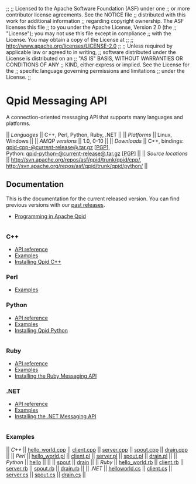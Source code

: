 ;;
;; Licensed to the Apache Software Foundation (ASF) under one
;; or more contributor license agreements.  See the NOTICE file
;; distributed with this work for additional information
;; regarding copyright ownership.  The ASF licenses this file
;; to you under the Apache License, Version 2.0 (the
;; "License"); you may not use this file except in compliance
;; with the License.  You may obtain a copy of the License at
;; 
;;   http://www.apache.org/licenses/LICENSE-2.0
;; 
;; Unless required by applicable law or agreed to in writing,
;; software distributed under the License is distributed on an
;; "AS IS" BASIS, WITHOUT WARRANTIES OR CONDITIONS OF ANY
;; KIND, either express or implied.  See the License for the
;; specific language governing permissions and limitations
;; under the License.
;;

# Qpid Messaging API

A connection-oriented messaging API that supports many languages and
platforms.

  || *Languages* || C++, Perl, Python, Ruby, .NET ||
  || *Platforms* || Linux, Windows ||
  || *AMQP versions* || 1.0, 0-10 ||
  || *Downloads* || C++, bindings: [qpid-cpp-@current-release@.tar.gz](http://www.apache.org/dyn/closer.cgi/qpid/@current-release@/qpid-cpp-@current-release@.tar.gz) \[[PGP](http://www.apache.org/dist/qpid/@current-release@/qpid-cpp-@current-release@.tar.gz.asc)],<br/>Python: [qpid-python-@current-release@.tar.gz](http://www.apache.org/dyn/closer.cgi/qpid/@current-release@/qpid-python-@current-release@.tar.gz) \[[PGP](http://www.apache.org/dist/qpid/@current-release@/qpid-python-@current-release@.tar.gz.asc)] ||
  || *Source locations* ||  <http://svn.apache.org/repos/asf/qpid/trunk/qpid/cpp/>,<br/> <http://svn.apache.org/repos/asf/qpid/trunk/qpid/python/> ||

## Documentation

This is the documentation for the current released version.  You can
find previous versions with our
[past releases](@site-url@/releases/index.html#past-releases).

 - [Programming in Apache Qpid](@current-release-url@/programming/book/index.html)

<div class="two-column" markdown="1">
<div class="column" markdown="1">

### C++

 - [API reference](@current-release-url@/messaging-api/cpp/api/index.html)
 - [Examples](@current-release-url@/messaging-api/cpp/examples/index.html)
 - [Installing Qpid C++](http://svn.apache.org/repos/asf/qpid/tags/@current-release@/qpid/cpp/INSTALL)

### Perl

 - [Examples](@current-release-url@/messaging-api/perl/examples/index.html)

### Python

 - [API reference](@current-release-url@/messaging-api/python/api/index.html)
 - [Examples](@current-release-url@/messaging-api/python/examples/index.html)
 - [Installing Qpid Python](http://svn.apache.org/repos/asf/qpid/tags/@current-release@/qpid/python/README.txt)

</div>
<div class="column" markdown="1">

### Ruby

 - [API reference](@current-release-url@/messaging-api/ruby/api/index.html)
 - [Examples](@current-release-url@/messaging-api/ruby/examples/index.html)
 - [Installing the Ruby Messaging API](http://svn.apache.org/repos/asf/qpid/tags/@current-release@/qpid/cpp/bindings/qpid/ruby/README.rdoc)

### .NET

 - [API reference](@current-release-url@/messaging-api/dotnet/api/index.html)
 - [Examples](@current-release-url@/messaging-api/dotnet/examples/index.html)
 - [Installing the .NET Messaging API](http://svn.apache.org/repos/asf/qpid/tags/@current-release@/qpid/cpp/bindings/qpid/dotnet/ReadMe.txt)

</div>
</div>

### Examples

  || *C++* || [hello_world.cpp](@current-release-url@/messaging-api/cpp/examples/hello_world.cpp.html) || [client.cpp](@current-release-url@/messaging-api/cpp/examples/client.cpp.html) || [server.cpp](@current-release-url@/messaging-api/cpp/examples/server.cpp.html) || [spout.cpp](@current-release-url@/messaging-api/cpp/examples/spout.cpp.html) || [drain.cpp](@current-release-url@/messaging-api/cpp/examples/drain.cpp.html) ||
  || *Perl* || [hello_world.pl](@current-release-url@/messaging-api/perl/examples/hello_world.pl.html) || [client.pl](@current-release-url@/messaging-api/perl/examples/client.pl.html) || [server.pl](@current-release-url@/messaging-api/perl/examples/server.pl.html) || [spout.pl](@current-release-url@/messaging-api/perl/examples/spout.pl.html) || [drain.pl](@current-release-url@/messaging-api/perl/examples/drain.pl.html) ||
  || *Python* || [hello](@current-release-url@/messaging-api/python/examples/hello.html) ||  ||  || [spout](@current-release-url@/messaging-api/python/examples/spout.html) || [drain](@current-release-url@/messaging-api/python/examples/drain.html) ||
  || *Ruby* || [hello_world.rb](@current-release-url@/messaging-api/ruby/examples/hello_world.rb.html) || [client.rb](@current-release-url@/messaging-api/ruby/examples/client.rb.html) || [server.rb](@current-release-url@/messaging-api/ruby/examples/server.rb.html) || [spout.rb](@current-release-url@/messaging-api/ruby/examples/spout.rb.html) || [drain.rb](@current-release-url@/messaging-api/ruby/examples/drain.rb.html) ||
  || *.NET* || [helloworld.cs](@current-release-url@/messaging-api/dotnet/examples/csharp.example.helloworld.cs.html) || [client.cs](@current-release-url@/messaging-api/dotnet/examples/csharp.example.client.cs.html) || [server.cs](@current-release-url@/messaging-api/dotnet/examples/csharp.example.server.cs.html) || [spout.cs](@current-release-url@/messaging-api/dotnet/examples/csharp.example.spout.cs.html) || [drain.cs](@current-release-url@/messaging-api/dotnet/examples/csharp.example.drain.cs.html) ||
